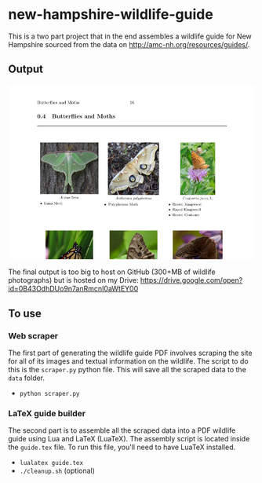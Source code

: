 # new-hampshire-wildlife-guide

This is a two part project that in the end assembles a wildlife guide for New Hampshire sourced from the data on http://amc-nh.org/resources/guides/.

## Output

![Screenshot of wildlife guide](./screenshot.png)

The final output is too big to host on GitHub (300+MB of wildlife photographs) but is hosted on my Drive: https://drive.google.com/open?id=0B43OdhDUo9n7anRmcnI0aWtEY00

## To use

### Web scraper

The first part of generating the wildlife guide PDF involves scraping the site for all of its images and textual information on the wildlife. The script to do this is the `scraper.py` python file. This will save all the scraped data to the `data` folder.

* `python scraper.py`

### LaTeX guide builder

The second part is to assemble all the scraped data into a PDF wildlife guide using Lua and LaTeX (LuaTeX). The assembly script is located inside the `guide.tex` file. To run this file, you'll need to have LuaTeX installed.

* `lualatex guide.tex`
* `./cleanup.sh` (optional)


